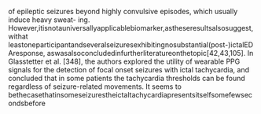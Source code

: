 of epileptic seizures beyond highly convulsive episodes, which usually induce heavy sweat-
ing. However,itisnotauniversallyapplicablebiomarker,astheseresultsalsosuggest,withat
leastoneparticipantandseveralseizuresexhibitingnosubstantial(post-)ictalEDAresponse,
aswasalsoconcludedinfurtherliteratureonthetopic[42,43,105].
In Glasstetter et al. [348], the authors explored the utility of wearable PPG signals for the
detection of focal onset seizures with ictal tachycardia, and concluded that in some patients
the tachycardia thresholds can be found regardless of seizure-related movements. It seems to
bethecasethatinsomeseizurestheictaltachycardiapresentsitselfsomefewsecondsbefore